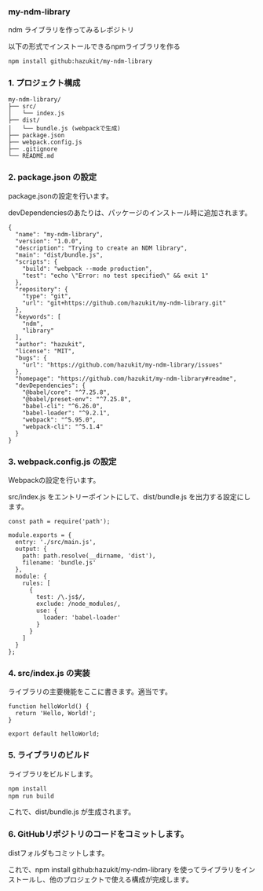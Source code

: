 ### my-ndm-library

ndm ライブラリを作ってみるレポジトリ

以下の形式でインストールできるnpmライブラリを作る

```bash
npm install github:hazukit/my-ndm-library
```

### 1. プロジェクト構成

```
my-ndm-library/
├── src/
│   └── index.js
├── dist/
│   └── bundle.js (webpackで生成)
├── package.json
├── webpack.config.js
├── .gitignore
└── README.md
```

### 2. package.json の設定
package.jsonの設定を行います。

devDependenciesのあたりは、パッケージのインストール時に追加されます。
```
{
  "name": "my-ndm-library",
  "version": "1.0.0",
  "description": "Trying to create an NDM library",
  "main": "dist/bundle.js",
  "scripts": {
    "build": "webpack --mode production",
    "test": "echo \"Error: no test specified\" && exit 1"
  },
  "repository": {
    "type": "git",
    "url": "git+https://github.com/hazukit/my-ndm-library.git"
  },
  "keywords": [
    "ndm",
    "library"
  ],
  "author": "hazukit",
  "license": "MIT",
  "bugs": {
    "url": "https://github.com/hazukit/my-ndm-library/issues"
  },
  "homepage": "https://github.com/hazukit/my-ndm-library#readme",
  "devDependencies": {
    "@babel/core": "^7.25.8",
    "@babel/preset-env": "^7.25.8",
    "babel-cli": "^6.26.0",
    "babel-loader": "^9.2.1",
    "webpack": "^5.95.0",
    "webpack-cli": "^5.1.4"
  }
}
```

### 3. webpack.config.js の設定

Webpackの設定を行います。

src/index.js をエントリーポイントにして、dist/bundle.js を出力する設定にします。

```
const path = require('path');

module.exports = {
  entry: './src/main.js',
  output: {
    path: path.resolve(__dirname, 'dist'),
    filename: 'bundle.js'
  },
  module: {
    rules: [
      {
        test: /\.js$/,
        exclude: /node_modules/,
        use: {
          loader: 'babel-loader'
        }
      }
    ]
  }
};
```

### 4. src/index.js の実装

ライブラリの主要機能をここに書きます。適当です。
```
function helloWorld() {
  return 'Hello, World!';
}

export default helloWorld;
```

### 5. ライブラリのビルド

ライブラリをビルドします。
```bash
npm install
npm run build
```
これで、dist/bundle.js が生成されます。

### 6. GitHubリポジトリのコードをコミットします。
distフォルダもコミットします。

これで、npm install github:hazukit/my-ndm-library を使ってライブラリをインストールし、他のプロジェクトで使える構成が完成します。